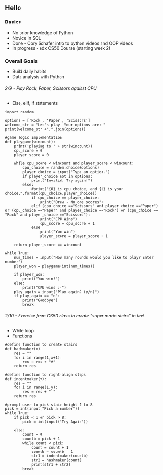 ## Hello
### Basics
- No prior knowledge of Python
- Novice in SQL
- Done - Cory Schafer intro to python videos and OOP videos
- In progress - edx CS50 Course (starting week 2)

### Overall Goals
- Build daily habits
- Data analysis with Python

###### 2/9 - Play Rock, Paper, Scissors against CPU 
- Else, elif, if statements
```
import random

options = ['Rock', 'Paper', 'Scissors']
welcome_str = "Let's play! Your options are: "
print(welcome_str +",".join(options))

#game logic implementation
def playgame(wincount):
    print('playing to ' + str(wincount))
    cpu_score = 0
    player_score = 0

    while cpu_score < wincount and player_score < wincount:
        cpu_choice = random.choice(options)
        player_choice = input("Type an option.")
        if player_choice not in options:
            print("Invalid. Try again!")
        else:
            #print("{0} is cpu choice, and {1} is your choice.".format(cpu_choice,player_choice))
            if cpu_choice == player_choice:
                print("Draw - No one scores")
            elif (cpu_choice =="Scissors" and player_choice =="Paper") or (cpu_choice =="Paper" and player_choice =="Rock") or (cpu_choice == "Rock" and player_choice =="Scissors"):
                print("CPU Wins")
                cpu_score = cpu_score + 1
            else:
                print("You win")
                player_score = player_score + 1

    return player_score == wincount

while True:
    num_times = input("How many rounds would you like to play? Enter number")
    player_won = playgame(int(num_times))

    if player_won:
        print("You win!")
    else:
        print("CPU wins :(")
    play_again = input("Play again? (y/n)")
    if play_again == "n":
        print("Goodbye")
        break
```
###### 2/10 - Exercise from CS50 class to create "super mario stairs" in text
- While loop
- Functions
```
#define function to create stairs
def hashmaker(x):
    res = ""
    for i in range(1,x+1):
        res = res + "#"
    return res

#define function to right-align steps
def indentmaker(y):
    res = ""
    for i in range(1,y):
        res = res + " "
    return res

#prompt user to pick stair height 1 to 8
pick = int(input("Pick a number"))
while True:
    if pick < 1 or pick > 8:
        pick = int(input("Try Again"))

    else:
        count = 0
        countb = pick + 1
        while count < pick:
            count = count + 1
            countb = countb - 1
            str1 = indentmaker(countb)
            str2 = hashmaker(count)
            print(str1 + str2)
        break
```
